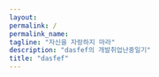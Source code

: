```yaml
---
layout: 
permalink: /
permalink_name: 
tagline: "자신을 자랑하지 마라"
description: "dasfef의 개발취업난중일기"
title: "dasfef"
---
```


<html lang="en">
<head>
    <meta charset="UTF-8">
    <meta http-equiv="X-UA-Compatible" content="IE=edge">
    <meta name="viewport" content="width=device-width, initial-scale=1.0">
    <link rel="apple-touch-icon" sizes="180x180" href="/assets/favicon/apple-touch-icon.png">
    <link rel="icon" type="image/png" sizes="32x32" href="/assets/favicon/favicon-32x32.png">
    <link rel="icon" type="image/png" sizes="16x16" href="/assets/favicon/favicon-16x16.png">
    <link rel="manifest" href="/assets/favicon/site.webmanifest">
    <link rel="mask-icon" href="/assets/favicon/safari-pinned-tab.svg" color="#5bbad5">
    <title>dasfef</title>
</head>
<body>
    <canvas style = "position: fixed; top: 0; left: 0;"></canvas>
    <script type = "text/javascript" src="script.js"></script>
    
    
</body>
</html>